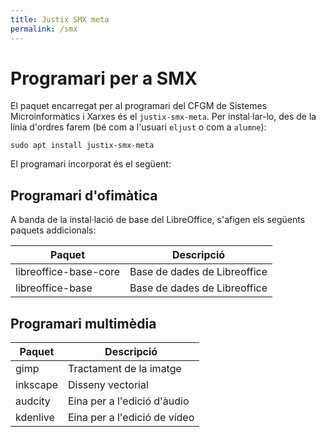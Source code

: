 ```yaml
---
title: Justix SMX meta
permalink: /smx
---
```


# Programari per a SMX

El paquet encarregat per al programari del CFGM de Sistemes Microinformàtics i Xarxes és el `justix-smx-meta`. Per instal·lar-lo, des de la línia d'ordres farem (bé com a l'usuari `eljust` o com a `alumne`):

```
sudo apt install justix-smx-meta
```
El programari incorporat és el següent:

## Programari d'ofimàtica

A banda de la instal·lació de base del LibreOffice, s'afigen els següents paquets addicionals:

|  Paquet  | Descripció |
|---------|------------|
| libreoffice-base-core | Base de dades de Libreoffice  |
| libreoffice-base | Base de dades de Libreoffice  |

## Programari multimèdia

| Paquet |  Descripció |
|--------|------------|
| gimp  |  Tractament de la imatge  |
| inkscape |  Disseny vectorial  |
| audcity | Eina per a l'edició d'àudio  |
| kdenlive |  Eina per a l'edició de vídeo  |

